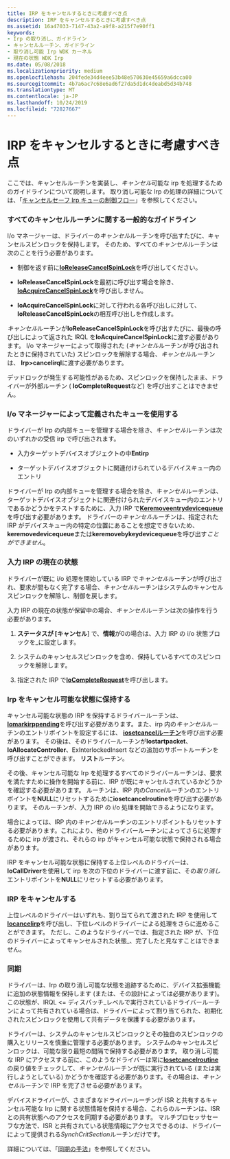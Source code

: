 ```yaml
---
title: IRP をキャンセルするときに考慮すべき点
description: IRP をキャンセルするときに考慮すべき点
ms.assetid: 16a47033-7147-43a2-a9f8-a215f7e90ff1
keywords:
- Irp の取り消し、ガイドライン
- キャンセルルーチン、ガイドライン
- 取り消し可能 Irp WDK カーネル
- 現在の状態 WDK Irp
ms.date: 05/08/2018
ms.localizationpriority: medium
ms.openlocfilehash: 204fede34d4eee53b48e570630e45659a6dcca00
ms.sourcegitcommit: 4b7a6ac7c68e6ad6f27da5d1dc4deabd5d34b748
ms.translationtype: MT
ms.contentlocale: ja-JP
ms.lasthandoff: 10/24/2019
ms.locfileid: "72827667"
---
```

# <a name="points-to-consider-when-canceling-irps"></a>IRP をキャンセルするときに考慮すべき点





ここでは、キャンセルルーチンを実装し、*キャンセル*可能な irp を処理するためのガイドラインについて説明します。 取り消し可能な Irp の処理の詳細については、「[キャンセルセーフ Irp キューの制御フロー](https://go.microsoft.com/fwlink/p/?linkid=57844)」を参照してください。

### <a name="general-guidelines-for-all-cancel-routines"></a>すべてのキャンセルルーチンに関する一般的なガイドライン

I/o マネージャーは、ドライバーの*キャンセル*ルーチンを呼び出すたびに、キャンセルスピンロックを保持します。 そのため、すべての*キャンセル*ルーチンは次のことを行う必要があります。

-   制御を返す前に[**IoReleaseCancelSpinLock**](https://docs.microsoft.com/previous-versions/windows/hardware/drivers/ff549550(v=vs.85))を呼び出してください。

-   **IoReleaseCancelSpinLock**を最初に呼び出す場合を除き、 [**IoAcquireCancelSpinLock**](https://docs.microsoft.com/previous-versions/windows/hardware/drivers/ff548196(v=vs.85))を呼び出しません。

-   **IoAcquireCancelSpinLock**に対して行われる各呼び出しに対して、 **IoReleaseCancelSpinLock**の相互呼び出しを作成します。

*キャンセル*ルーチンが**IoReleaseCancelSpinLock**を呼び出すたびに、最後の呼び出しによって返された IRQL を**IoAcquireCancelSpinLock**に渡す必要があります。 I/o マネージャーによって取得された (*キャンセル*ルーチンが呼び出されたときに保持されていた) スピンロックを解除する場合、*キャンセル*ルーチンは、 **Irp&gt;cancelirql**に渡す必要があります。

デッドロックが発生する可能性があるため、スピンロックを保持したまま、ドライバーが外部ルーチン ( **IoCompleteRequest**など) を呼び出すことはできません。

### <a href="" id="using-the-queue-defined-by-the-i-o-manager-"></a>I/o マネージャーによって定義されたキューを使用する

ドライバーが Irp の内部キューを管理する場合を除き、*キャンセル*ルーチンは次のいずれかの受信 irp で呼び出されます。

-   入力ターゲットデバイスオブジェクトの中**Entirp**

-   ターゲットデバイスオブジェクトに関連付けられているデバイスキュー内のエントリ

ドライバーが Irp の内部キューを管理する場合を除き、*キャンセル*ルーチンは、ターゲットデバイスオブジェクトに関連付けられたデバイスキュー内のエントリであるかどうかをテストするために、入力 IRP で[**Keremoveentrydevicequeue**](https://docs.microsoft.com/windows-hardware/drivers/ddi/wdm/nf-wdm-keremoveentrydevicequeue)を呼び出す必要があります。 ドライバーの*キャンセル*ルーチンは、指定された IRP がデバイスキュー内の特定の位置にあることを想定できないため、 **keremovedevicequeue**または**keremovebykeydevicequeue**を呼び出す*ことができません*。

### <a name="current-state-of-the-input-irp"></a>入力 IRP の現在の状態

ドライバーが既に i/o 処理を開始している IRP で*キャンセル*ルーチンが呼び出され、要求が間もなく完了する場合、*キャンセル*ルーチンはシステムのキャンセルスピンロックを解除し、制御を戻します。

入力 IRP の現在の状態が保留中の場合、*キャンセル*ルーチンは次の操作を行う必要があります。

1.  **ステータスが [キャンセル**] で、**情報**が0の場合は、入力 IRP の i/o 状態ブロックを\_に設定します。

2.  システムのキャンセルスピンロックを含め、保持しているすべてのスピンロックを解除します。

3.  指定された IRP で[**IoCompleteRequest**](https://docs.microsoft.com/windows-hardware/drivers/ddi/wdm/nf-wdm-iocompleterequest)を呼び出します。

### <a name="holding-irps-in-a-cancelable-state"></a>Irp をキャンセル可能な状態に保持する

キャンセル可能な状態の IRP を保持するドライバールーチンは、 [**Iomarkirppending**](https://docs.microsoft.com/windows-hardware/drivers/ddi/wdm/nf-wdm-iomarkirppending)を呼び出す必要があります。また、irp 内の*キャンセル*ルーチンのエントリポイントを設定するには、 [**iosetcancelルーチン**](https://docs.microsoft.com/windows-hardware/drivers/ddi/wdm/nf-wdm-iosetcancelroutine)を呼び出す必要があります。 その後は、そのドライバールーチンが**Iostartpacket**、 **IoAllocateController**、ExInterlockedInsert などの追加のサポートルーチンを呼び出すことができます。 **リスト**ルーチン。

その後、キャンセル可能な Irp を処理するすべてのドライバールーチンは、要求を満たすために操作を開始する前に、IRP が既にキャンセルされているかどうかを確認する必要があります。 ルーチンは、IRP 内の*Cancel*ルーチンのエントリポイントを**NULL**にリセットするために**iosetcancelroutine**を呼び出す必要があります。 そのルーチンが、入力 IRP の i/o 処理を開始できるようになります。

場合によっては、IRP 内の*キャンセル*ルーチンのエントリポイントもリセットする必要があります。これにより、他のドライバールーチンによってさらに処理するために irp が渡され、それらの irp がキャンセル可能な状態で保持される場合があります。

IRP をキャンセル可能な状態に保持する上位レベルのドライバーは、 **IoCallDriver**を使用して irp を次の下位のドライバーに渡す前に、その*取り消し*エントリポイントを**NULL**にリセットする必要があります。

### <a name="canceling-an-irp"></a>IRP をキャンセルする

上位レベルのドライバーはいずれも、割り当てられて渡された IRP を使用して[**Iocancelirp**](https://docs.microsoft.com/windows-hardware/drivers/ddi/wdm/nf-wdm-iocancelirp)を呼び出し、下位レベルのドライバーによる処理をさらに進めることができます。 ただし、このようなドライバーでは、指定された IRP が、下位のドライバーによってキャンセルされた状態\_、完了したと見なすことはできません。

### <a name="synchronization"></a>同期

ドライバーは、Irp の取り消し可能な状態を追跡するために、デバイス拡張機能に追加の状態情報を保持します (または、その設計によっては必要があります)。 この状態が、IRQL &lt;= ディスパッチ\_レベルで実行されているドライバールーチンによって共有されている場合は、ドライバーによって割り当てられた、初期化されたスピンロックを使用して共有データを保護する必要があります。

ドライバーは、システムのキャンセルスピンロックとその独自のスピンロックの購入とリリースを慎重に管理する必要があります。 システムのキャンセルスピンロックは、可能な限り最短の間隔で保持する必要があります。 取り消し可能な IRP にアクセスする前に、このようなドライバーは常に[**Iosetcancelroutine**](https://docs.microsoft.com/windows-hardware/drivers/ddi/wdm/nf-wdm-iosetcancelroutine)の戻り値をチェックして、*キャンセル*ルーチンが既に実行されている (または実行しようとしている) かどうかを確認する必要があります。その場合は、*キャンセル*ルーチンで IRP を完了させる必要があります。

デバイスドライバーが、さまざまなドライバールーチンが ISR と共有するキャンセル可能な Irp に関する状態情報を保持する場合、これらのルーチンは、ISR との共有状態へのアクセスを同期する必要があります。 マルチプロセッサセーフな方法で、ISR と共有されている状態情報にアクセスできるのは、ドライバーによって提供される*SynchCritSection*ルーチンだけです。

詳細については、「[同期の手法](synchronization-techniques.md)」を参照してください。

 

 




